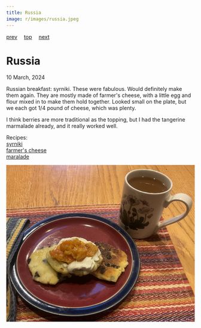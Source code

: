```yaml
---
title: Russia
image: r/images/russia.jpeg
---
```

[prev](romania.md)&emsp;
[top](../index.md)&emsp;
[next](rwanda.md)
# Russia
10 March, 2024

Russian breakfast: syrniki. These were fabulous. Would definitely make
them again. They are mostly made of farmer's cheese, with a little egg
and flour mixed in to make them hold together.  Looked small on the
plate, but we each got 1/4 pound of cheese, which was plenty.

I think berries are more traditional as the topping, but I had the
tangerine marmalade already, and it really worked well.

Recipes:<br>
[syrniki](https://www.babaganosh.org/syrniki-russian-cheese-pancakes/)<br>
[farmer's cheese](https://www.thespruceeats.com/how-to-make-farmers-cheese-591547)<br>
[maralade](https://www.food.com/recipe/tangerine-marmalade-439775)<br>

![breakfast](images/russia.jpeg)
